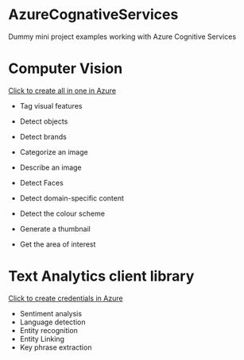# AzureCognativeServices
Dummy mini project examples working with Azure Cognitive Services

# Computer Vision
[Click to create all in one in Azure](https://ms.portal.azure.com/#create/Microsoft.CognitiveServicesAllInOne)

* Tag visual features 

* Detect objects 

* Detect brands 

* Categorize an image 

* Describe an image 

* Detect Faces 

* Detect domain-specific content 

* Detect the colour scheme 

* Generate a thumbnail 

* Get the area of interest 

# Text Analytics client library
 [Click to create credentials in Azure](https://ms.portal.azure.com/#create/Microsoft.CognitiveServicesTextAnalytics)

* Sentiment analysis
* Language detection
* Entity recognition
* Entity Linking
* Key phrase extraction
